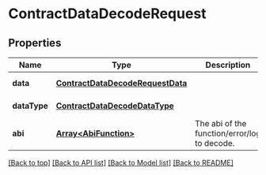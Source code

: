 # ContractDataDecodeRequest

## Properties

|Name | Type | Description | Notes|
|------------ | ------------- | ------------- | -------------|
|**data** | [**ContractDataDecodeRequestData**](ContractDataDecodeRequestData.md) |  | [default to undefined]|
|**dataType** | [**ContractDataDecodeDataType**](ContractDataDecodeDataType.md) |  | [default to undefined]|
|**abi** | [**Array&lt;AbiFunction&gt;**](AbiFunction.md) | The abi of the function/error/log to decode. | [optional] [default to undefined]|




[[Back to top]](#) [[Back to API list]](../../README.md#documentation-for-api-endpoints) [[Back to Model list]](../../README.md#documentation-for-models) [[Back to README]](../../README.md)
